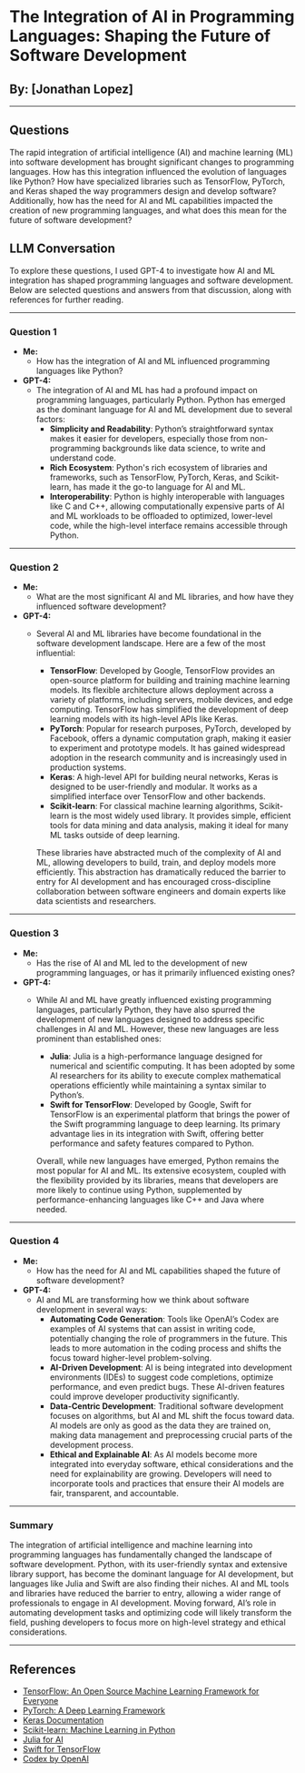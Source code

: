 # The Integration of AI in Programming Languages: Shaping the Future of Software Development  
## By: [Jonathan Lopez]

---

## Questions  
The rapid integration of artificial intelligence (AI) and machine learning (ML) into software development has brought significant changes to programming languages. How has this integration influenced the evolution of languages like Python? How have specialized libraries such as TensorFlow, PyTorch, and Keras shaped the way programmers design and develop software? Additionally, how has the need for AI and ML capabilities impacted the creation of new programming languages, and what does this mean for the future of software development?

## LLM Conversation  
To explore these questions, I used GPT-4 to investigate how AI and ML integration has shaped programming languages and software development. Below are selected questions and answers from that discussion, along with references for further reading.

---

### Question 1  
- **Me:**  
  - How has the integration of AI and ML influenced programming languages like Python?  
- **GPT-4:**  
  - The integration of AI and ML has had a profound impact on programming languages, particularly Python. Python has emerged as the dominant language for AI and ML development due to several factors:
    - **Simplicity and Readability**: Python’s straightforward syntax makes it easier for developers, especially those from non-programming backgrounds like data science, to write and understand code.
    - **Rich Ecosystem**: Python's rich ecosystem of libraries and frameworks, such as TensorFlow, PyTorch, Keras, and Scikit-learn, has made it the go-to language for AI and ML.
    - **Interoperability**: Python is highly interoperable with languages like C and C++, allowing computationally expensive parts of AI and ML workloads to be offloaded to optimized, lower-level code, while the high-level interface remains accessible through Python.

---

### Question 2  
- **Me:**  
  - What are the most significant AI and ML libraries, and how have they influenced software development?  
- **GPT-4:**  
  - Several AI and ML libraries have become foundational in the software development landscape. Here are a few of the most influential:
    - **TensorFlow**: Developed by Google, TensorFlow provides an open-source platform for building and training machine learning models. Its flexible architecture allows deployment across a variety of platforms, including servers, mobile devices, and edge computing. TensorFlow has simplified the development of deep learning models with its high-level APIs like Keras.
    - **PyTorch**: Popular for research purposes, PyTorch, developed by Facebook, offers a dynamic computation graph, making it easier to experiment and prototype models. It has gained widespread adoption in the research community and is increasingly used in production systems.
    - **Keras**: A high-level API for building neural networks, Keras is designed to be user-friendly and modular. It works as a simplified interface over TensorFlow and other backends.
    - **Scikit-learn**: For classical machine learning algorithms, Scikit-learn is the most widely used library. It provides simple, efficient tools for data mining and data analysis, making it ideal for many ML tasks outside of deep learning.

    These libraries have abstracted much of the complexity of AI and ML, allowing developers to build, train, and deploy models more efficiently. This abstraction has dramatically reduced the barrier to entry for AI development and has encouraged cross-discipline collaboration between software engineers and domain experts like data scientists and researchers.

---

### Question 3  
- **Me:**  
  - Has the rise of AI and ML led to the development of new programming languages, or has it primarily influenced existing ones?  
- **GPT-4:**  
  - While AI and ML have greatly influenced existing programming languages, particularly Python, they have also spurred the development of new languages designed to address specific challenges in AI and ML. However, these new languages are less prominent than established ones:
    - **Julia**: Julia is a high-performance language designed for numerical and scientific computing. It has been adopted by some AI researchers for its ability to execute complex mathematical operations efficiently while maintaining a syntax similar to Python’s.
    - **Swift for TensorFlow**: Developed by Google, Swift for TensorFlow is an experimental platform that brings the power of the Swift programming language to deep learning. Its primary advantage lies in its integration with Swift, offering better performance and safety features compared to Python.
    
    Overall, while new languages have emerged, Python remains the most popular for AI and ML. Its extensive ecosystem, coupled with the flexibility provided by its libraries, means that developers are more likely to continue using Python, supplemented by performance-enhancing languages like C++ and Java where needed.

---

### Question 4  
- **Me:**  
  - How has the need for AI and ML capabilities shaped the future of software development?  
- **GPT-4:**  
  - AI and ML are transforming how we think about software development in several ways:
    - **Automating Code Generation**: Tools like OpenAI’s Codex are examples of AI systems that can assist in writing code, potentially changing the role of programmers in the future. This leads to more automation in the coding process and shifts the focus toward higher-level problem-solving.
    - **AI-Driven Development**: AI is being integrated into development environments (IDEs) to suggest code completions, optimize performance, and even predict bugs. These AI-driven features could improve developer productivity significantly.
    - **Data-Centric Development**: Traditional software development focuses on algorithms, but AI and ML shift the focus toward data. AI models are only as good as the data they are trained on, making data management and preprocessing crucial parts of the development process.
    - **Ethical and Explainable AI**: As AI models become more integrated into everyday software, ethical considerations and the need for explainability are growing. Developers will need to incorporate tools and practices that ensure their AI models are fair, transparent, and accountable.

---

### Summary  
The integration of artificial intelligence and machine learning into programming languages has fundamentally changed the landscape of software development. Python, with its user-friendly syntax and extensive library support, has become the dominant language for AI development, but languages like Julia and Swift are also finding their niches. AI and ML tools and libraries have reduced the barrier to entry, allowing a wider range of professionals to engage in AI development. Moving forward, AI’s role in automating development tasks and optimizing code will likely transform the field, pushing developers to focus more on high-level strategy and ethical considerations.

---

## References  
- [TensorFlow: An Open Source Machine Learning Framework for Everyone](https://www.tensorflow.org)
- [PyTorch: A Deep Learning Framework](https://pytorch.org)
- [Keras Documentation](https://keras.io)
- [Scikit-learn: Machine Learning in Python](https://scikit-learn.org/stable/)
- [Julia for AI](https://julialang.org)
- [Swift for TensorFlow](https://www.tensorflow.org/swift)
- [Codex by OpenAI](https://openai.com/blog/openai-codex/)

